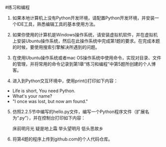 #练习和编程

1. 如果本地计算机上没有Python开发环境，请配置Python开发环境，并安装一个IDE工具，熟悉编辑工具的基本使用方法。

2. 如果你使用的计算机是Windows操作系统，请安装虚拟机软件，并在虚拟机上安装Ubuntu操作系统，然后在此操作系统中完成第1题的要求。在完成本题的时候，要使用搜索引擎解决所遇到的问题。

3. 在使用Ubuntu操作系统或者mac OS操作系统中使用命令，实现对目录、文件的管理，并将常用的命令记录到第1章“练习和编程”中第5题所创建的个人博客。

4. 进入到Python交互环境中，使用print()打印如下内容：

- Life is short, You need Python.
- What's your name?
- "I once was lost, but now am found."

5. 仿照2.2.5节中编写的hello.py文件，编写一个Python程序文件（扩展名为“.py”），并在控制台打印如下内容：

    床前明月光
    疑是地上霜
    举头望明月
    低头思故乡

6. 将第4题的程序上传到github.com的个人代码仓库。